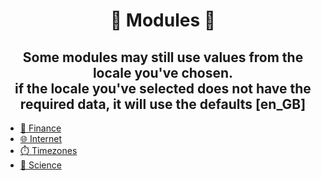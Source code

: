 <h1 align="center">🔢 Modules 🔢</h1>

<h2 align="center">Some modules may still use values from the locale you've chosen.<br> if the locale you've selected does not have the required data, it will use the defaults [en_GB]</h2>

- [🏧 Finance](./finance/index.md)
- [🌐 Internet](./internet/index.md)
- [⏱️ Timezones](./timezone/index.md)
- [🔬 Science](./science/index.md)